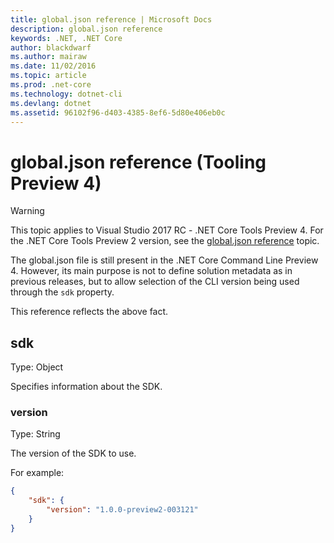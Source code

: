 ```yaml
---
title: global.json reference | Microsoft Docs
description: global.json reference
keywords: .NET, .NET Core
author: blackdwarf
ms.author: mairaw
ms.date: 11/02/2016
ms.topic: article
ms.prod: .net-core
ms.technology: dotnet-cli
ms.devlang: dotnet
ms.assetid: 96102f96-d403-4385-8ef6-5d80e406eb0c
---
```


# global.json reference (Tooling Preview 4)

> [!WARNING]
> This topic applies to Visual Studio 2017 RC - .NET Core Tools Preview 4. For the .NET Core Tools Preview 2 version,
> see the [global.json reference](../../tools/global-json.md) topic.

The global.json file is still present in the .NET Core Command Line Preview 4. However, its main purpose is not to define 
solution metadata as in previous releases, but to allow selection of the CLI version being used through the `sdk` property. 

This reference reflects the above fact. 

## sdk
Type: Object

Specifies information about the SDK.

### version
Type: String

The version of the SDK to use.

For example:

```json
{
    "sdk": {
        "version": "1.0.0-preview2-003121"
    }
}
```
